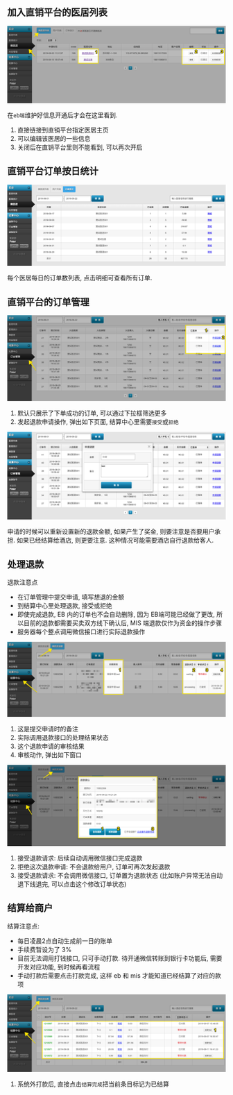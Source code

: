 ## 加入直销平台的医居列表

![platformList](assets/platformList.png)

在`eb端`维护好信息开通后才会在这里看到.

1. 直接链接到直销平台指定医居主页
2. 可以编辑该医居的一些信息
3. 关闭后在直销平台里则不能看到, 可以再次开启

## 直销平台订单按日统计

![](assets/orderAnalysis.png)

每个医居每日的订单数列表, 点击明细可查看所有订单.

## 直销平台的订单管理

![](assets/orderList.png)

1. 默认只展示了下单成功的订单, 可以通过下拉框筛选更多
2. 发起退款申请操作, 弹出如下页面, 结算中心里需要`接受`或`拒绝`

![](assets/applyRefund.png)

申请的时候可以重新设置新的退款金额, 如果产生了奖金, 则要注意是否要用户承担. 如果已经结算给酒店, 则更要注意. 这种情况可能需要酒店自行退款给客人.

## 处理退款

退款注意点

- 在订单管理中提交申请, 填写想退的金额
- 到结算中心里处理退款, 接受或拒绝
- 即使完成退款, EB 内的订单也不会自动删除, 因为 EB端可能已经做了更改, 所以目前的退款都需要买卖双方线下确认后, MIS 端退款仅作为资金的操作步骤
- 服务器每个整点调用微信接口进行实际退款操作

![](assets/reviewRefund.png)

1. 这是提交申请时的备注
2. 实际调用退款接口的处理结果状态
3. 这个退款申请的审核结果
4. 审核动作, 弹出如下窗口

![](assets/confirmRefund.png)

1. 接受退款请求: 后续自动调用微信接口完成退款
2. 拒绝这次退款申请: 不会退款给用户, 订单可再次发起退款
3. 接受退款请求: 不会调用微信接口, 订单置为退款状态 (比如账户异常无法自动退下线退完, 可以点击这个修改订单状态)

## 结算给商户

结算注意点:

- 每日凌晨2点自动生成前一日的账单
- 手续费暂设为了 3%
- 目前无法调用打钱接口, 只可手动打款. 待开通微信转账到银行卡功能后, 需要开发对应功能, 到时候再看流程
- 手动打款后需要点击打款完成, 这样 eb 和 mis 才能知道已经结算了对应的款项

![](assets/settleCenter.png)

1. 系统外打款后, 直接点击`结算完成`把当前条目标记为已结算